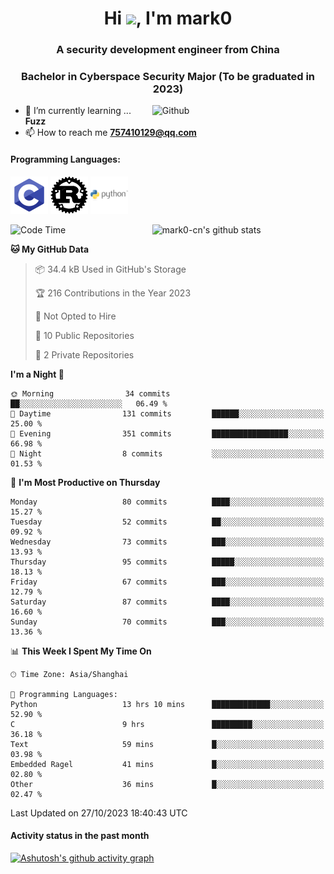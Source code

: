 <h1 align="center">Hi <img src="https://raw.githubusercontent.com/iampavangandhi/iampavangandhi/master/gifs/Hi.gif" width="30px">, I'm mark0</h1>

<h3 align="center">A security development engineer from China</h3>
<h3 align="center">Bachelor in Cyberspace Security Major (To be graduated in 2023)</h3>

<img width="55%" align="right" alt="Github" src="https://raw.githubusercontent.com/onimur/.github/master/.resources/git-header.svg" />

<!-- - 🔭 I’m currently working on **vKarma Webapp** -->
<!-- - 💬 Ask me about ... **Web Develpoment** -->
<!-- - 😄 Employement ... **Open for intern opportunities** -->
<!-- - ⚡ Fun fact ... **Anime**❤ -->
- 🌱 I’m currently learning ... **Fuzz**
- 📫 How to reach me **757410129@qq.com**
<!-- - 📨 Or reach me **757410129@qq.com** -->

<h4>Programming Languages: </h4>
<p align="left">
 <img style="margin: auto;" src="https://raw.githubusercontent.com/sachinverma53121/sachinverma53121/master/icons/c.png" alt=c width="60" height="60"/>
 <img style="margin: auto;" src="https://raw.githubusercontent.com/mark0-cn/blog_img/master/img/202309031232124.png" alt=cplusplus width="60" height="60"/>
 <img style="margin: auto;" src="https://raw.githubusercontent.com/sachinverma53121/sachinverma53121/master/icons/python.png" alt=python width="60" height="60"/>
</p>


<img width="55%" align="right" alt="mark0-cn's github stats" src="https://github-readme-stats.vercel.app/api?username=mark0-cn&show_icons=true&hide_border=true" />

<!--START_SECTION:waka-->
![Code Time](http://img.shields.io/badge/Code%20Time-1%2C357%20hrs%208%20mins-blue)

**🐱 My GitHub Data** 

> 📦 34.4 kB Used in GitHub's Storage 
 > 
> 🏆 216 Contributions in the Year 2023
 > 
> 🚫 Not Opted to Hire
 > 
> 📜 10 Public Repositories 
 > 
> 🔑 2 Private Repositories 
 > 
**I'm a Night 🦉** 

```text
🌞 Morning                34 commits          ██░░░░░░░░░░░░░░░░░░░░░░░   06.49 % 
🌆 Daytime                131 commits         ██████░░░░░░░░░░░░░░░░░░░   25.00 % 
🌃 Evening                351 commits         █████████████████░░░░░░░░   66.98 % 
🌙 Night                  8 commits           ░░░░░░░░░░░░░░░░░░░░░░░░░   01.53 % 
```
📅 **I'm Most Productive on Thursday** 

```text
Monday                   80 commits          ████░░░░░░░░░░░░░░░░░░░░░   15.27 % 
Tuesday                  52 commits          ██░░░░░░░░░░░░░░░░░░░░░░░   09.92 % 
Wednesday                73 commits          ███░░░░░░░░░░░░░░░░░░░░░░   13.93 % 
Thursday                 95 commits          █████░░░░░░░░░░░░░░░░░░░░   18.13 % 
Friday                   67 commits          ███░░░░░░░░░░░░░░░░░░░░░░   12.79 % 
Saturday                 87 commits          ████░░░░░░░░░░░░░░░░░░░░░   16.60 % 
Sunday                   70 commits          ███░░░░░░░░░░░░░░░░░░░░░░   13.36 % 
```


📊 **This Week I Spent My Time On** 

```text
🕑︎ Time Zone: Asia/Shanghai

💬 Programming Languages: 
Python                   13 hrs 10 mins      █████████████░░░░░░░░░░░░   52.90 % 
C                        9 hrs               █████████░░░░░░░░░░░░░░░░   36.18 % 
Text                     59 mins             █░░░░░░░░░░░░░░░░░░░░░░░░   03.98 % 
Embedded Ragel           41 mins             █░░░░░░░░░░░░░░░░░░░░░░░░   02.80 % 
Other                    36 mins             █░░░░░░░░░░░░░░░░░░░░░░░░   02.47 % 
```


 Last Updated on 27/10/2023 18:40:43 UTC
<!--END_SECTION:waka-->

<h4>Activity status in the past month</h4>

[![Ashutosh's github activity graph](https://github-readme-activity-graph.vercel.app/graph?username=mark0-cn&theme=dracula)](https://github.com/ashutosh00710/github-readme-activity-graph)

<!--
**mark0-cn/mark0-cn** is a ✨ _special_ ✨ repository because its `README.md` (this file) appears on your GitHub profile.

Here are some ideas to get you started:

- 🔭 I’m currently working on ...
- 🌱 I’m currently learning ...
- 👯 I’m looking to collaborate on ...
- 🤔 I’m looking for help with ...
- 💬 Ask me about ...
- 📫 How to reach me: ...
- 😄 Pronouns: ...
- ⚡ Fun fact: ...
-->
